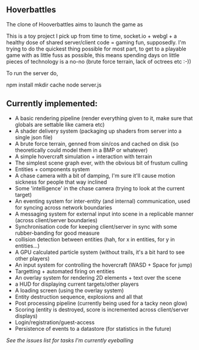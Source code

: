 Hoverbattles
------------

The clone of Hooverbattles aims to launch the game as 




This is a toy project I pick up from time to time, socket.io + webgl + a healthy dose of shared server/client code = gaming fun, supposedly. I'm trying to do the quickest thing possible for most part, to get to a playable game with as little fuss as possible, this means spending days on little pieces of technology is a no-no (brute force terrain, lack of octrees etc :-))

To run the server do,

npm install
mkdir cache
node server.js

Currently implemented:
------------

- A basic rendering pipeline (render everything given to it, make sure that globals are settable like camera etc)
- A shader delivery system (packaging up shaders from server into a single json file)
- A brute force terrain, genned from sin/cos and cached on disk (so theoretically could model them in a BMP or whatever)
- A simple hovercraft simulation + interaction with terrain
- The simplest scene graph ever, with the obvious bit of frustum culling
- Entities + components system
- A chase camera with a bit of damping, I'm sure it'll cause motion sickness for people that way inclined
- Some 'intelligence' in the chase camera (trying to look at the current target)
- An eventing system for inter-entity (and internal) communication, used for syncing across network boundaries
- A messaging system for external input into scene in a replicable manner (across client/server boundaries)
- Synchronisation code for keeping client/server in sync with some rubber-banding for good measure
- collision detection between entities (hah, for x in entities, for y in entities...)
- A GPU calculated particle system (without trails, it's a bit hard to see other players)
- An input system for controlling the hovercraft (WASD + Space for jump)
- Targetting + automated firing on entities
- An overlay system for rendering 2D elements + text over the scene
- a HUD for displaying current targets/other players
- A loading screen (using the overlay system)
- Entity destruction sequence, explosions and all that
- Post processing pipeline (currently being used for a tacky neon glow)
- Scoring (entity is destroyed, score is incremented across client/server displays)
- Login/registration/guest-access
- Persistence of events to a datastore (for statistics in the future)

*See the issues list for tasks I'm currently eyeballing*
